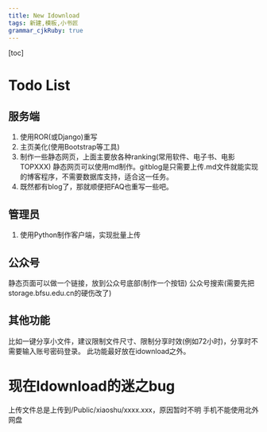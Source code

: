 ```yaml
---
title: New Idownload
tags: 新建,模板,小书匠
grammar_cjkRuby: true
---
```


[toc]

# Todo List

## 服务端

1. 使用ROR(或Django)重写
2. 主页美化(使用Bootstrap等工具)
3. 制作一些静态网页，上面主要放各种ranking(常用软件、电子书、电影TOPXXX)
静态网页可以使用md制作。gitblog是只需要上传.md文件就能实现的博客程序，不需要数据库支持，适合这一任务。
4. 既然都有blog了，那就顺便把FAQ也重写一些吧。

## 管理员

1. 使用Python制作客户端，实现批量上传

## 公众号

静态页面可以做一个链接，放到公众号底部(制作一个按钮)
公众号搜索(需要先把storage.bfsu.edu.cn的硬伤改了)

## 其他功能

比如一键分享小文件，建议限制文件尺寸、限制分享时效(例如72小时)，分享时不需要输入账号密码登录。
此功能最好放在idownload之外。

# 现在Idownload的迷之bug

上传文件总是上传到/Public/xiaoshu/xxxx.xxx，原因暂时不明
手机不能使用北外网盘
